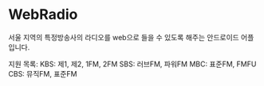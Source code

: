 # WebRadio
서울 지역의 특정방송사의 라디오를 web으로 들을 수 있도록 해주는 안드로이드 어플입니다.

지원 목록:
    KBS: 제1, 제2, 1FM, 2FM
    SBS: 러브FM, 파워FM
    MBC: 표준FM, FMFU
    CBS: 뮤직FM, 표준FM
